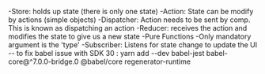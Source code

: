 -Store: holds up state (there is only one state)
-Action: State can be modify by actions (simple objects)
-Dispatcher: Action needs to be sent by comp. This is known as dispatching an action
-Reducer: receives the action and modifies the state to give us a new state
   -Pure Functions
   -Only mandatory argument is the 'type'
-Subscriber: Listens for state change to update the UI
-- to fix babel issue with SDK 30 : yarn add --dev babel-jest babel-core@^7.0.0-bridge.0 @babel/core regenerator-runtime